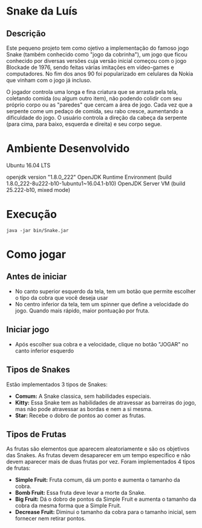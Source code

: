 # Snake da Luís

## Descrição

Este pequeno projeto tem como ojetivo a implementação do famoso jogo Snake (também conhecido como "jogo da cobrinha"), um jogo que ficou conhecido por diversas versões cuja versão inicial começou com o jogo Blockade de 1976, sendo feitas várias imitações em vídeo-games e computadores. No fim dos anos 90 foi popularizado em celulares da Nokia que vinham com o jogo já incluso.

O jogador controla uma longa e fina criatura que se arrasta pela tela, coletando comida (ou algum outro item), não podendo colidir com seu próprio corpo ou as "paredes" que cercam a área de jogo. Cada vez que a serpente come um pedaço de comida, seu rabo cresce, aumentando a dificuldade do jogo. O usuário controla a direção da cabeça da serpente (para cima, para baixo, esquerda e direita) e seu corpo segue.


# Ambiente Desenvolvido

Ubuntu 16.04 LTS

openjdk version "1.8.0_222"
OpenJDK Runtime Environment (build 1.8.0_222-8u222-b10-1ubuntu1~16.04.1-b10)
OpenJDK Server VM (build 25.222-b10, mixed mode)

# Execução

`java -jar bin/Snake.jar`

# Como jogar

## Antes de iniciar

- No canto superior esquerdo da tela, tem um botão que permite escolher o tipo da cobra que você deseja usar    
- No centro inferior da tela, tem um spinner que define a velocidade do jogo. Quando mais rápido, maior pontuação por fruta.

## Iniciar jogo

- Após escolher sua cobra e a velocidade, clique no botão "JOGAR" no canto inferior esquerdo

## Tipos de Snakes

Estão implementados 3 tipos de Snakes:
* **Comum:** A Snake classica, sem habilidades especiais.
* **Kitty:** Essa Snake tem as habilidades de atravessar as barreiras do jogo, mas não pode atravessar as bordas e nem a si mesma.
* **Star:** Recebe o dobro de pontos ao comer as frutas.

## Tipos de Frutas

As frutas são elementos que aparecem aleatoriamente e são os objetivos das Snakes. As frutas devem desaparecer em um tempo especifico e não devem aparecer mais de duas frutas por vez. Foram implementados 4 tipos de frutas:

* **Simple Fruit:** Fruta comum, dá um ponto e aumenta o tamanho da cobra.
* **Bomb Fruit:** Essa fruta deve levar a morte da Snake.
* **Big Fruit:** Dá o dobro de pontos da Simple Fruit e aumenta o tamanho da cobra da mesma forma que a Simple Fruit.
* **Decrease Fruit:** Diminui o tamanho da cobra para o tamanho inicial, sem fornecer nem retirar pontos.
